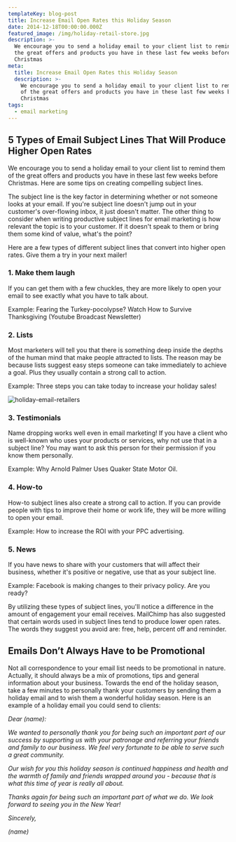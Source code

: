 ```yaml
---
templateKey: blog-post
title: Increase Email Open Rates this Holiday Season
date: 2014-12-18T00:00:00.000Z
featured_image: /img/holiday-retail-store.jpg
description: >-
  We encourage you to send a holiday email to your client list to remind them of
  the great offers and products you have in these last few weeks before
  Christmas
meta:
  title: Increase Email Open Rates this Holiday Season
  description: >-
    We encourage you to send a holiday email to your client list to remind them
    of the great offers and products you have in these last few weeks before
    Christmas
tags:
  - email marketing
---
```

## 5 Types of Email Subject Lines That Will Produce Higher Open Rates

We encourage you to send a holiday email to your client list to remind them of the great offers and products you have in these last few weeks before Christmas. Here are some tips on creating compelling subject lines.

The subject line is the key factor in determining whether or not someone looks at your email. If you're subject line doesn't jump out in your customer's over-flowing inbox, it just doesn't matter. The other thing to consider when writing productive subject lines for email marketing is how relevant the topic is to your customer. If it doesn't speak to them or bring them some kind of value, what's the point?

Here are a few types of different subject lines that convert into higher open rates. Give them a try in your next mailer!

### 1. Make them laugh

If you can get them with a few chuckles, they are more likely to open your email to see exactly what you have to talk about.

Example: Fearing the Turkey-pocolypse? Watch How to Survive Thanksgiving (Youtube Broadcast Newsletter)

### 2. Lists

Most marketers will tell you that there is something deep inside the depths of the human mind that make people attracted to lists. The reason may be because lists suggest easy steps someone can take immediately to achieve a goal. Plus they usually contain a strong call to action.

Example: Three steps you can take today to increase your holiday sales!

![holiday-email-retailers](/img/holiday-email-retailers.jpg)

### 3. Testimonials

Name dropping works well even in email marketing! If you have a client who is well-known who uses your products or services, why not use that in a subject line? You may want to ask this person for their permission if you know them personally.

Example: Why Arnold Palmer Uses Quaker State Motor Oil.

### 4. How-to

How-to subject lines also create a strong call to action. If you can provide people with tips to improve their home or work life, they will be more willing to open your email.

Example: How to increase the ROI with your PPC advertising.

### 5. News

If you have news to share with your customers that will affect their business, whether it's positive or negative, use that as your subject line.

Example: Facebook is making changes to their privacy policy. Are you ready?

By utilizing these types of subject lines, you'll notice a difference in the amount of engagement your email receives. MailChimp has also suggested that certain words used in subject lines tend to produce lower open rates. The words they suggest you avoid are: free, help, percent off and reminder.



## Emails Don’t Always Have to be Promotional

Not all correspondence to your email list needs to be promotional in nature. Actually, it should always be a mix of promotions, tips and general information about your business. Towards the end of the holiday season, take a few minutes to personally thank your customers by sending them a holiday email and to wish them a wonderful holiday season. Here is an example of a holiday email you could send to clients:

_Dear (name):_

_We wanted to personally thank you for being such an important part of our success by supporting us with your patronage and referring your friends and family to our business. We feel very fortunate to be able to serve such a great community._

_Our wish for you this holiday season is continued happiness and health and the warmth of family and friends wrapped around you - because that is what this time of year is really all about._

_Thanks again for being such an important part of what we do. We look forward to seeing you in the New Year!_

_Sincerely,_

_(name)_
